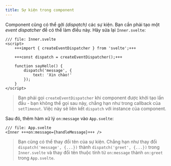 ```yaml
---
title: Sự kiện trong component
---
```


Component cũng có thể gởi _(dispatch)_ các sự kiện. Bạn cần phải tạo một _event dispatcher_ để có thể làm điều này. Hãy sửa lại `Inner.svelte`:

```svelte
/// file: Inner.svelte
<script>
	+++import { createEventDispatcher } from 'svelte';+++

	+++const dispatch = createEventDispatcher();+++

	function sayHello() {
		dispatch('message', {
			text: 'Xin chào!'
		});
	}
</script>
```

> Bạn phải gọi `createEventDispatcher` khi component được khởi tạo lần đầu - bạn không thể gọi sau này, chẳng hạn như trong callback của `setTimeout`. Việc này sẽ liên kết `dispatch` với instance của component.

Sau đó, thêm hàm xử lý `on:message` vào `App.svelte`:

```svelte
/// file: App.svelte
<Inner +++on:message={handleMessage}+++ />
```

> Bạn cũng có thể thay đổi tên của sự kiện. Chẳng hạn như thay đổi `dispatch('message', {...})` thành `dispatch('greet', {...})` trong `Inner.svelte` và thay đổi tên thuộc tính từ `on:message` thành `on:greet` trong `App.svelte`.
